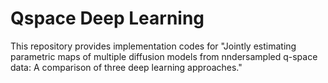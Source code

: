 # Qspace Deep Learning

This repository provides implementation codes for "Jointly estimating parametric maps of multiple diffusion models from nndersampled q-space data: A comparison of three deep learning approaches."
